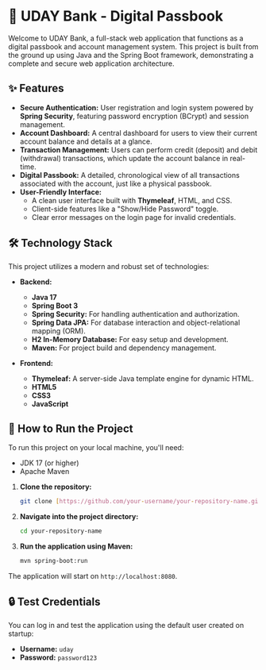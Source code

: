 # 🏦 UDAY Bank - Digital Passbook

Welcome to UDAY Bank, a full-stack web application that functions as a digital passbook and account management system. This project is built from the ground up using Java and the Spring Boot framework, demonstrating a complete and secure web application architecture.

## ✨ Features

* **Secure Authentication:** User registration and login system powered by **Spring Security**, featuring password encryption (BCrypt) and session management.
* **Account Dashboard:** A central dashboard for users to view their current account balance and details at a glance.
* **Transaction Management:** Users can perform credit (deposit) and debit (withdrawal) transactions, which update the account balance in real-time.
* **Digital Passbook:** A detailed, chronological view of all transactions associated with the account, just like a physical passbook.
* **User-Friendly Interface:**
    * A clean user interface built with **Thymeleaf**, HTML, and CSS.
    * Client-side features like a "Show/Hide Password" toggle.
    * Clear error messages on the login page for invalid credentials.

## 🛠️ Technology Stack

This project utilizes a modern and robust set of technologies:

* **Backend:**
    * **Java 17**
    * **Spring Boot 3**
    * **Spring Security:** For handling authentication and authorization.
    * **Spring Data JPA:** For database interaction and object-relational mapping (ORM).
    * **H2 In-Memory Database:** For easy setup and development.
    * **Maven:** For project build and dependency management.

* **Frontend:**
    * **Thymeleaf:** A server-side Java template engine for dynamic HTML.
    * **HTML5**
    * **CSS3**
    * **JavaScript**

## 🚀 How to Run the Project

To run this project on your local machine, you'll need:
* JDK 17 (or higher)
* Apache Maven

1.  **Clone the repository:**
    ```bash
    git clone [https://github.com/your-username/your-repository-name.git](https://github.com/your-username/your-repository-name.git)
    ```
2.  **Navigate into the project directory:**
    ```bash
    cd your-repository-name
    ```
3.  **Run the application using Maven:**
    ```bash
    mvn spring-boot:run
    ```
The application will start on `http://localhost:8080`.

## 🔒 Test Credentials

You can log in and test the application using the default user created on startup:

* **Username:** `uday`
* **Password:** `password123`
